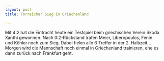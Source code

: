```yaml
---
layout: post
title: Torreicher Sieg in Griechenland

---
```


Mit 4:2 hat die Eintracht heute ein Testspiel beim griechischen Verein Skoda Xanthi gewonnen. Nach 0:2-Rückstand trafen Meier, Liberopoulos, Fenin und Köhler noch zum Sieg. Dabei fielen alle 6 Treffer in der 2. Halbzeit... Morgen wird die Mannschaft noch einmal in Griechenland trainieren, ehe es dann zurück nach Frankfurt geht.


